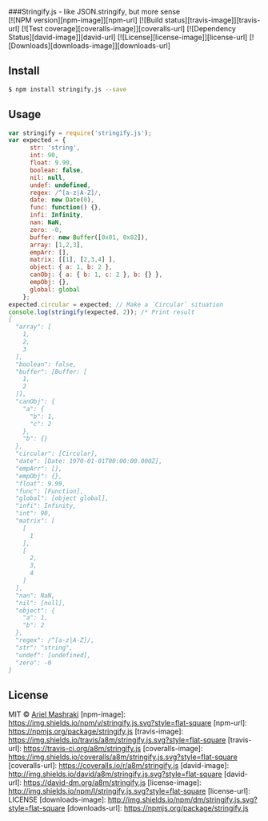 ###Stringify.js - like JSON.stringify, but more sense  
[![NPM version][npm-image]][npm-url]
[![Build status][travis-image]][travis-url]
[![Test coverage][coveralls-image]][coveralls-url]
[![Dependency Status][david-image]][david-url]
[![License][license-image]][license-url]
[![Downloads][downloads-image]][downloads-url]

## Install

```sh
$ npm install stringify.js --save 
```

## Usage
```js
var stringify = require('stringify.js');
var expected = {
      str: 'string',
      int: 90,
      float: 9.99,
      boolean: false,
      nil: null,
      undef: undefined,
      regex: /^[a-z|A-Z]/,
      date: new Date(0),
      func: function() {},
      infi: Infinity,
      nan: NaN,
      zero: -0,
      buffer: new Buffer([0x01, 0x02]),
      array: [1,2,3],
      empArr: [],
      matrix: [[1], [2,3,4] ],
      object: { a: 1, b: 2 },
      canObj: { a: { b: 1, c: 2 }, b: {} },
      empObj: {},
      global: global
    };
expected.circular = expected; // Make a `Circular` situation
console.log(stringify(expected, 2)); /* Print result
{
  "array": [
    1,
    2,
    3
  ],
  "boolean": false,
  "buffer": [Buffer: [
    1,
    2
  ]],
  "canObj": {
    "a": {
      "b": 1,
      "c": 2
    },
    "b": {}
  },
  "circular": [Circular],
  "date": [Date: 1970-01-01T00:00:00.000Z],
  "empArr": [],
  "empObj": {},
  "float": 9.99,
  "func": [Function],
  "global": [object global],
  "infi": Infinity,
  "int": 90,
  "matrix": [
    [
      1
    ],
    [
      2,
      3,
      4
    ]
  ],
  "nan": NaN,
  "nil": [null],
  "object": {
    "a": 1,
    "b": 2
  },
  "regex": /^[a-z|A-Z]/,
  "str": "string",
  "undef": [undefined],
  "zero": -0
}
```

## License

MIT © [Ariel Mashraki](https://github.com/a8m)
[npm-image]: https://img.shields.io/npm/v/stringify.js.svg?style=flat-square
[npm-url]: https://npmjs.org/package/stringify.js
[travis-image]: https://img.shields.io/travis/a8m/stringify.js.svg?style=flat-square
[travis-url]: https://travis-ci.org/a8m/stringify.js
[coveralls-image]: https://img.shields.io/coveralls/a8m/stringify.js.svg?style=flat-square
[coveralls-url]: https://coveralls.io/r/a8m/stringify.js
[david-image]: http://img.shields.io/david/a8m/stringify.js.svg?style=flat-square
[david-url]: https://david-dm.org/a8m/stringify.js
[license-image]: http://img.shields.io/npm/l/stringify.js.svg?style=flat-square
[license-url]: LICENSE
[downloads-image]: http://img.shields.io/npm/dm/stringify.js.svg?style=flat-square
[downloads-url]: https://npmjs.org/package/stringify.js
